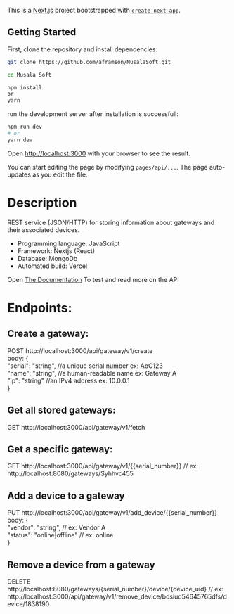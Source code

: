 This is a [Next.js](https://nextjs.org/) project bootstrapped with [`create-next-app`](https://github.com/vercel/next.js/tree/canary/packages/create-next-app).

## Getting Started

First, clone the repository and install dependencies:

```bash
git clone https://github.com/aframson/MusalaSoft.git

cd Musala Soft

npm install 
or
yarn
```
run the development server after installation is successfull:
```bash
npm run dev
# or
yarn dev
```

Open [http://localhost:3000](http://localhost:3000) with your browser to see the result.

You can start editing the page by modifying `pages/api/...`. The page auto-updates as you edit the file.

# Description
REST service (JSON/HTTP) for storing information about gateways and their associated devices.<br>
- Programming language: JavaScript
- Framework: Nextjs (React)
- Database: MongoDb
- Automated build: Vercel

Open [The Documentation](https://documenter.getpostman.com/view/6960062/UVypyGgK) To test and read more on the API


# Endpoints:

## Create a gateway:
POST http://localhost:3000/api/gateway/v1/create<br>
body: {<br>
"serial": "string", //a unique serial number ex: AbC123<br>
"name": "string", //a human-readable name ex: Gateway A<br>
"ip": "string" //an IPv4 address ex: 10.0.0.1<br>
}

## Get all stored gateways:
GET http://localhost:3000/api/gateway/v1/fetch


## Get a specific gateway:
GET http://localhost:3000/api/gateway/v1/{{serial_number}} // ex: http://localhost:8080/gateways/Syhhvc455


## Add a device to a gateway
PUT http://localhost:3000/api/gateway/v1/add_device/{{serial_number}}
body: {<br>
"vendor": "string", // ex: Vendor A<br>
"status": "online|offline" // ex: online<br>
}

## Remove a device from a gateway
DELETE http://localhost:8080/gateways/{serial_number}/device/{device_uid} // ex: http://localhost:3000/api/gateway/v1/remove_device/bdsiud54645765dfs/device/1838190

